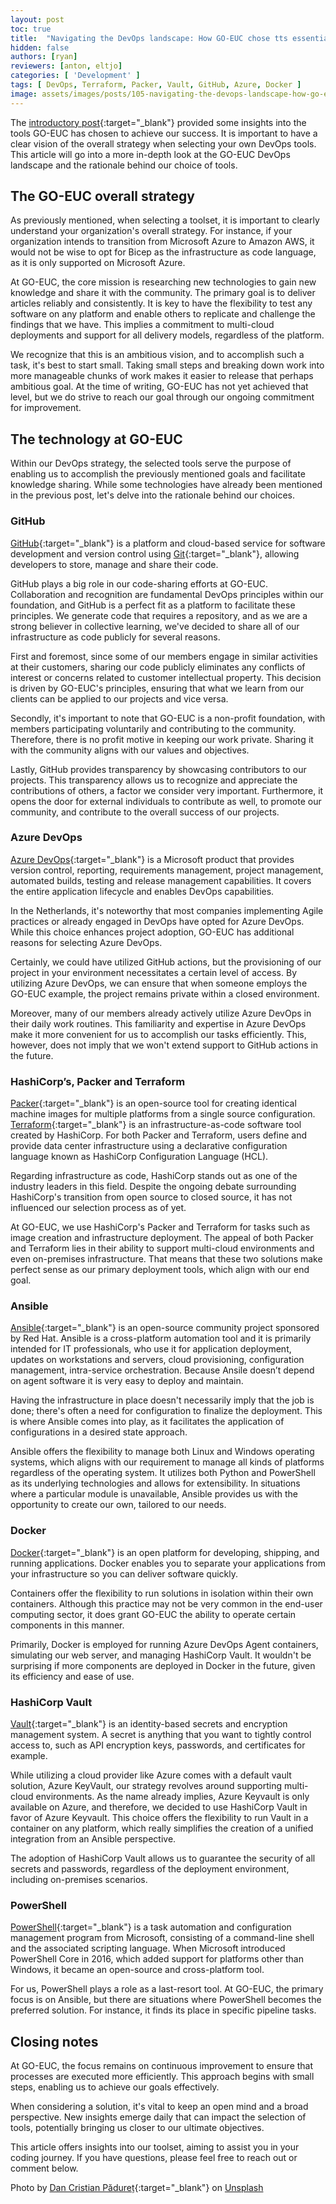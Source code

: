 ```yaml
---
layout: post
toc: true
title:  "Navigating the DevOps landscape: How GO-EUC chose tts essential tools"
hidden: false
authors: [ryan]
reviewers: [anton, eltjo]
categories: [ 'Development' ]
tags: [ DevOps, Terraform, Packer, Vault, GitHub, Azure, Docker ]
image: assets/images/posts/105-navigating-the-devops-landscape-how-go-euc-chose-its-essential-tools/navigating-the-devops-landscape-feature-image.png
---
```

The [introductory post](https://www.go-euc.com/the-devops-strategy-at-go-euc/){:target="_blank"} provided some insights into the tools GO-EUC has chosen to achieve our success. It is important to have a clear vision of the overall strategy when selecting your own DevOps tools. This article will go into a more in-depth look at the GO-EUC DevOps landscape and the rationale behind our choice of tools.

## The GO-EUC overall strategy
As previously mentioned, when selecting a toolset, it is important to clearly understand your organization's overall strategy. For instance, if your organization intends to transition from Microsoft Azure to Amazon AWS, it would not be wise to opt for Bicep as the infrastructure as code language, as it is only supported on Microsoft Azure.

At GO-EUC, the core mission is researching new technologies to gain new knowledge and share it with the community. The primary goal is to deliver articles reliably and consistently. It is key to have the flexibility to test any software on any platform and enable others to replicate and challenge the findings that we have. This implies a commitment to multi-cloud deployments and support for all delivery models, regardless of the platform.

We recognize that this is an ambitious vision, and to accomplish such a task, it's best to start small. Taking small steps and breaking down work into more manageable chunks of work makes it easier to release that perhaps ambitious goal. At the time of writing, GO-EUC has not yet achieved that level, but we do strive to reach our goal through our ongoing commitment for improvement.

## The technology at GO-EUC
Within our DevOps strategy, the selected tools serve the purpose of enabling us to accomplish the previously mentioned goals and facilitate knowledge sharing. While some technologies have already been mentioned in the previous post, let's delve into the rationale behind our choices.

### GitHub
[GitHub](https://github.com/){:target="_blank"} is a platform and cloud-based service for software development and version control using [Git](https://git-scm.com/){:target="_blank"}, allowing developers to store, manage and share their code.

GitHub plays a big role in our code-sharing efforts at GO-EUC. Collaboration and recognition are fundamental DevOps principles within our foundation, and GitHub is a perfect fit as a platform to facilitate these principles. We generate code that requires a repository, and as we are a strong believer in collective learning, we've decided to share all of our infrastructure as code publicly for several reasons.

First and foremost, since some of our members engage in similar activities at their customers, sharing our code publicly eliminates any conflicts of interest or concerns related to customer intellectual property. This decision is driven by GO-EUC's principles, ensuring that what we learn from our clients can be applied to our projects and vice versa.

Secondly, it's important to note that GO-EUC is a non-profit foundation, with members participating voluntarily and contributing to the community. Therefore, there is no profit motive in keeping our work private. Sharing it with the community aligns with our values and objectives.

Lastly, GitHub provides transparency by showcasing contributors to our projects. This transparency allows us to recognize and appreciate the contributions of others, a factor we consider very important. Furthermore, it opens the door for external individuals to contribute as well, to promote our community, and contribute to the overall success of our projects.

### Azure DevOps
[Azure DevOps](https://azure.microsoft.com/en-us/products/devops){:target="_blank"} is a Microsoft product that provides version control, reporting, requirements management, project management, automated builds, testing and release management capabilities. It covers the entire application lifecycle and enables DevOps capabilities. 

In the Netherlands, it's noteworthy that most companies implementing Agile practices or already engaged in DevOps have opted for Azure DevOps. While this choice enhances project adoption, GO-EUC has additional reasons for selecting Azure DevOps.

Certainly, we could have utilized GitHub actions, but the provisioning of our project in your environment necessitates a certain level of access. By utilizing Azure DevOps, we can ensure that when someone employs the GO-EUC example, the project remains private within a closed environment.

Moreover, many of our members already actively utilize Azure DevOps in their daily work routines. This familiarity and expertise in Azure DevOps make it more convenient for us to accomplish our tasks efficiently. This, however, does not imply that we won't extend support to GitHub actions in the future.

### HashiCorp’s, Packer and Terraform
[Packer](https://www.packer.io/){:target="_blank"} is an open-source tool for creating identical machine images for multiple platforms from a single source configuration. [Terraform](https://www.terraform.io/){:target="_blank"} is an infrastructure-as-code software tool created by HashiCorp. For both Packer and Terraform, users define and provide data center infrastructure using a declarative configuration language known as HashiCorp Configuration Language (HCL).

Regarding infrastructure as code, HashiCorp stands out as one of the industry leaders in this field. Despite the ongoing debate surrounding HashiCorp's transition from open source to closed source, it has not influenced our selection process as of yet.

At GO-EUC, we use HashiCorp's Packer and Terraform for tasks such as image creation and infrastructure deployment. The appeal of both Packer and Terraform lies in their ability to support multi-cloud environments and even on-premises infrastructure. That means that these two solutions make perfect sense as our primary deployment tools, which align with our end goal.

### Ansible
[Ansible](https://www.ansible.com/){:target="_blank"} is an open-source community project sponsored by Red Hat. Ansible is a cross-platform automation tool and it is primarily intended for IT professionals, who use it for application deployment, updates on workstations and servers, cloud provisioning, configuration management, intra-service orchestration. Because Ansile doesn’t depend on agent software it is very easy to deploy and maintain.

Having the infrastructure in place doesn't necessarily imply that the job is done; there's often a need for configuration to finalize the deployment. This is where Ansible comes into play, as it facilitates the application of configurations in a desired state approach.

Ansible offers the flexibility to manage both Linux and Windows operating systems, which aligns with our requirement to manage all kinds of platforms regardless of the operating system. It utilizes both Python and PowerShell as its underlying technologies and allows for extensibility. In situations where a particular module is unavailable, Ansible provides us with the opportunity to create our own, tailored to our needs.

### Docker
[Docker](https://www.docker.com/){:target="_blank"} is an open platform for developing, shipping, and running applications. Docker enables you to separate your applications from your infrastructure so you can deliver software quickly. 

Containers offer the flexibility to run solutions in isolation within their own containers. Although this practice may not be very common in the end-user computing sector, it does grant GO-EUC the ability to operate certain components in this manner.

Primarily, Docker is employed for running Azure DevOps Agent containers, simulating our web server, and managing HashiCorp Vault. It wouldn't be surprising if more components are deployed in Docker in the future, given its efficiency and ease of use.

### HashiCorp Vault
[Vault](https://www.vaultproject.io/){:target="_blank"} is an identity-based secrets and encryption management system. A secret is anything that you want to tightly control access to, such as API encryption keys, passwords, and certificates for example.

While utilizing a cloud provider like Azure comes with a default vault solution, Azure KeyVault, our strategy revolves around supporting multi-cloud environments. As the name already implies, Azure Keyvault is only available on Azure, and therefore, we decided to use HashiCorp Vault in favor of Azure Keyvault. This choice offers the flexibility to run Vault in a container on any platform, which really simplifies the creation of a unified integration from an Ansible perspective.

The adoption of HashiCorp Vault allows us to guarantee the security of all secrets and passwords, regardless of the deployment environment, including on-premises scenarios.
### PowerShell
[PowerShell](https://learn.microsoft.com/en-us/powershell/){:target="_blank"} is a task automation and configuration management program from Microsoft, consisting of a command-line shell and the associated scripting language. When Microsoft introduced PowerShell Core in 2016, which added support for platforms other than Windows, it became an open-source and cross-platform tool.

For us, PowerShell plays a role as a last-resort tool. At GO-EUC, the primary focus is on Ansible, but there are situations where PowerShell becomes the preferred solution. For instance, it finds its place in specific pipeline tasks.

## Closing notes
At GO-EUC, the focus remains on continuous improvement to ensure that processes are executed more efficiently. This approach begins with small steps, enabling us to achieve our goals effectively.

When considering a solution, it's vital to keep an open mind and a broad perspective. New insights emerge daily that can impact the selection of tools, potentially bringing us closer to our ultimate objectives.

This article offers insights into our toolset, aiming to assist you in your coding journey. If you have questions, please feel free to reach out or comment below.

Photo by [Dan Cristian Pădureț](https://unsplash.com/@dancristianpaduret?utm_source=unsplash&utm_medium=referral&utm_content=creditCopyText){:target="_blank"} on [Unsplash](https://unsplash.com/photos/noOXRT9gfQ8?utm_source=unsplash&utm_medium=referral&utm_content=creditCopyText)
